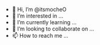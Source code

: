- 👋 Hi, I’m @itsmocheO
- 👀 I’m interested in ...
- 🌱 I’m currently learning ...
- 💞️ I’m looking to collaborate on ...
- 📫 How to reach me ...

<!---
itsmocheO/itsmocheO is a ✨ special ✨ repository because its `README.md` (this file) appears on your GitHub profile.
You can click the Preview link to take a look at your changes.
--->
